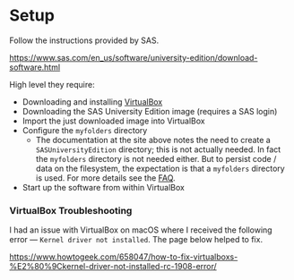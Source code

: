 # Setup

Follow the instructions provided by SAS.

https://www.sas.com/en_us/software/university-edition/download-software.html

High level they require:
- Downloading and installing [VirtualBox](https://www.virtualbox.org/wiki/Downloads)
- Downloading the SAS University Edition image (requires a SAS login)
- Import the just downloaded image into VirtualBox
- Configure the `myfolders` directory
    - The documentation at the site above notes the need to create a `SASUniversityEdition` directory; this is not actually needed.  In fact the `myfolders` directory is not needed either.  But to persist code / data on the filesystem, the expectation is that a `myfolders` directory is used.  For more details see the [FAQ](https://support.sas.com/software/products/university-edition/faq/shared_folder_whatis.htm).
- Start up the software from within VirtualBox

### VirtualBox Troubleshooting

I had an issue with VirtualBox on macOS where I received the following error &mdash; `Kernel driver not installed`.  The page below helped to fix.

https://www.howtogeek.com/658047/how-to-fix-virtualboxs-%E2%80%9Ckernel-driver-not-installed-rc-1908-error/

